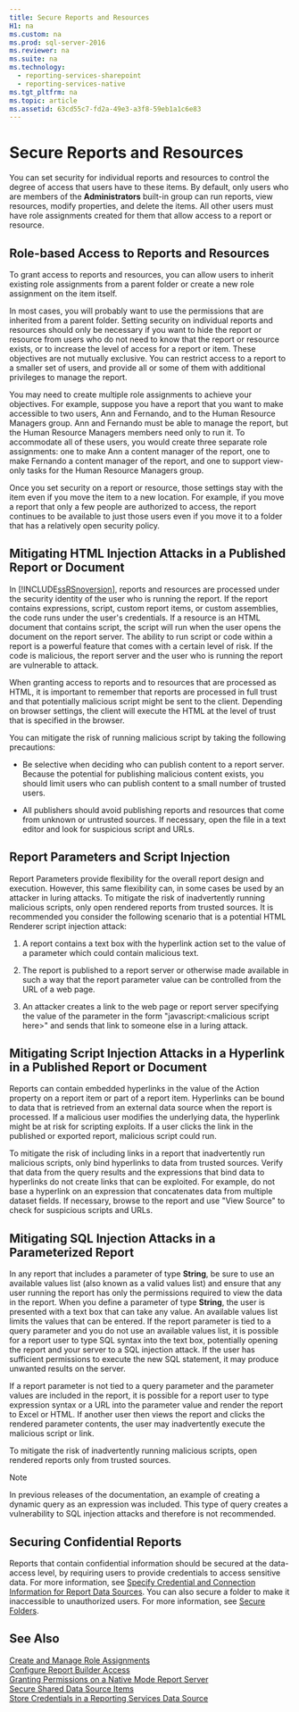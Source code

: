 ```yaml
---
title: Secure Reports and Resources
H1: na
ms.custom: na
ms.prod: sql-server-2016
ms.reviewer: na
ms.suite: na
ms.technology: 
  - reporting-services-sharepoint
  - reporting-services-native
ms.tgt_pltfrm: na
ms.topic: article
ms.assetid: 63cd55c7-fd2a-49e3-a3f8-59eb1a1c6e83
---
```

# Secure Reports and Resources
  You can set security for individual reports and resources to control the degree of access that users have to these items. By default, only users who are members of the **Administrators** built\-in group can run reports, view resources, modify properties, and delete the items. All other users must have role assignments created for them that allow access to a report or resource.  
  
## Role\-based Access to Reports and Resources  
 To grant access to reports and resources, you can allow users to inherit existing role assignments from a parent folder or create a new role assignment on the item itself.  
  
 In most cases, you will probably want to use the permissions that are inherited from a parent folder. Setting security on individual reports and resources should only be necessary if you want to hide the report or resource from users who do not need to know that the report or resource exists, or to increase the level of access for a report or item. These objectives are not mutually exclusive. You can restrict access to a report to a smaller set of users, and provide all or some of them with additional privileges to manage the report.  
  
 You may need to create multiple role assignments to achieve your objectives. For example, suppose you have a report that you want to make accessible to two users, Ann and Fernando, and to the Human Resource Managers group. Ann and Fernando must be able to manage the report, but the Human Resource Managers members need only to run it. To accommodate all of these users, you would create three separate role assignments: one to make Ann a content manager of the report, one to make Fernando a content manager of the report, and one to support view\-only tasks for the Human Resource Managers group.  
  
 Once you set security on a report or resource, those settings stay with the item even if you move the item to a new location. For example, if you move a report that only a few people are authorized to access, the report continues to be available to just those users even if you move it to a folder that has a relatively open security policy.  
  
## Mitigating HTML Injection Attacks in a Published Report or Document  
 In [!INCLUDE[ssRSnoversion](../../Token/Other/ssRSnoversion_md.md)], reports and resources are processed under the security identity of the user who is running the report. If the report contains expressions, script, custom report items, or custom assemblies, the code runs under the user's credentials. If a resource is an HTML document that contains script, the script will run when the user opens the document on the report server. The ability to run script or code within a report is a powerful feature that comes with a certain level of risk. If the code is malicious, the report server and the user who is running the report are vulnerable to attack.  
  
 When granting access to reports and to resources that are processed as HTML, it is important to remember that reports are processed in full trust and that potentially malicious script might be sent to the client. Depending on browser settings, the client will execute the HTML at the level of trust that is specified in the browser.  
  
 You can mitigate the risk of running malicious script by taking the following precautions:  
  
-   Be selective when deciding who can publish content to a report server. Because the potential for publishing malicious content exists, you should limit users who can publish content to a small number of trusted users.  
  
-   All publishers should avoid publishing reports and resources that come from unknown or untrusted sources. If necessary, open the file in a text editor and look for suspicious script and URLs.  
  
## Report Parameters and Script Injection  
 Report Parameters provide flexibility for the overall report design and execution. However, this same flexibility can, in some cases be used by an attacker in luring attacks. To mitigate the risk of inadvertently running malicious scripts, only open rendered reports from trusted sources. It is recommended you consider the following scenario that is a potential HTML Renderer script injection attack:  
  
1.  A report contains a text box with the hyperlink action set to the value of a parameter which could contain malicious text.  
  
2.  The report is published to a report server or otherwise made available in such a way that the report parameter value can be controlled from the URL of a web page.  
  
3.  An attacker creates a link to the web page or report server specifying the value of the parameter in the form "javascript:\<malicious script here\>" and sends that link to someone else in a luring attack.  
  
## Mitigating Script Injection Attacks in a Hyperlink in a Published Report or Document  
 Reports can contain embedded hyperlinks in the value of the Action property on a report item or part of a report item. Hyperlinks can be bound to data that is retrieved from an external data source when the report is processed. If a malicious user modifies the underlying data, the hyperlink might be at risk for scripting exploits. If a user clicks the link in the published or exported report, malicious script could run.  
  
 To mitigate the risk of including links in a report that inadvertently run malicious scripts, only bind hyperlinks to data from trusted sources. Verify that data from the query results and the expressions that bind data to hyperlinks do not create links that can be exploited. For example, do not base a hyperlink on an expression that concatenates data from multiple dataset fields. If necessary, browse to the report and use "View Source" to check for suspicious scripts and URLs.  
  
## Mitigating SQL Injection Attacks in a Parameterized Report  
 In any report that includes a parameter of type **String**, be sure to use an available values list \(also known as a valid values list\) and ensure that any user running the report has only the permissions required to view the data in the report. When you define a parameter of type **String**, the user is presented with a text box that can take any value. An available values list limits the values that can be entered. If the report parameter is tied to a query parameter and you do not use an available values list, it is possible for a report user to type SQL syntax into the text box, potentially opening the report and your server to a SQL injection attack. If the user has sufficient permissions to execute the new SQL statement, it may produce unwanted results on the server.  
  
 If a report parameter is not tied to a query parameter and the parameter values are included in the report, it is possible for a report user to type expression syntax or a URL into the parameter value and render the report to Excel or HTML. If another user then views the report and clicks the rendered parameter contents, the user may inadvertently execute the malicious script or link.  
  
 To mitigate the risk of inadvertently running malicious scripts, open rendered reports only from trusted sources.  
  
> [!NOTE]  
>  In previous releases of the documentation, an example of creating a dynamic query as an expression was included. This type of query creates a vulnerability to SQL injection attacks and therefore is not recommended.  
  
## Securing Confidential Reports  
 Reports that contain confidential information should be secured at the data\-access level, by requiring users to provide credentials to access sensitive data. For more information, see [Specify Credential and Connection Information for Report Data Sources](../../Topics/TopicNameNotContainA/Specify-Credential-and-Connection-Information-for-Report-Data-Sources.md). You can also secure a folder to make it inaccessible to unauthorized users. For more information, see [Secure Folders](../../Topics/TopicNameNotContainA/Secure-Folders.md).  
  
## See Also  
 [Create and Manage Role Assignments](../../Topics/TopicNameNotContainA/Create-and-Manage-Role-Assignments.md)   
 [Configure Report Builder Access](../../Topics/TopicNameNotContainA/Configure-Report-Builder-Access.md)   
 [Granting Permissions on a Native Mode Report Server](../../Topics/TopicNameContainA/Granting-Permissions-on-a-Native-Mode-Report-Server.md)   
 [Secure Shared Data Source Items](../../Topics/TopicNameNotContainA/Secure-Shared-Data-Source-Items.md)   
 [Store Credentials in a Reporting Services Data Source](../../Topics/TopicNameContainA/Store-Credentials-in-a-Reporting-Services-Data-Source.md)  
  
  
